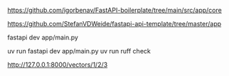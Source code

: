 https://github.com/igorbenav/FastAPI-boilerplate/tree/main/src/app/core

https://github.com/StefanVDWeide/fastapi-api-template/tree/master/app

fastapi dev app/main.py 

uv run fastapi dev app/main.py
uv run ruff check

http://127.0.0.1:8000/vectors/1/2/3